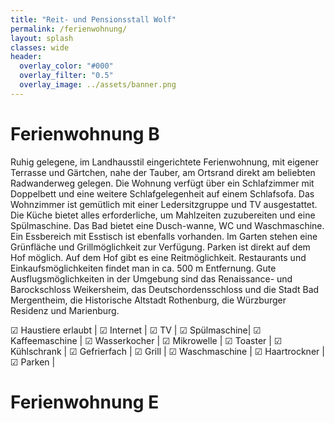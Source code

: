 ```yaml
---
title: "Reit- und Pensionsstall Wolf"
permalink: /ferienwohnung/
layout: splash
classes: wide
header:
  overlay_color: "#000"
  overlay_filter: "0.5"
  overlay_image: ../assets/banner.png
---
```


# Ferienwohnung B  
Ruhig gelegene, im Landhausstil eingerichtete Ferienwohnung, mit eigener Terrasse und Gärtchen, nahe der Tauber, am Ortsrand direkt am beliebten Radwanderweg gelegen. Die Wohnung verfügt über ein Schlafzimmer mit Doppelbett und eine weitere Schlafgelegenheit auf einem Schlafsofa. Das Wohnzimmer ist gemütlich mit einer Ledersitzgruppe und TV ausgestattet. Die Küche bietet alles erforderliche, um Mahlzeiten zuzubereiten und eine Spülmaschine. Das Bad bietet eine Dusch-wanne, WC und Waschmaschine. Ein Essbereich mit Esstisch ist ebenfalls vorhanden. Im Garten stehen eine Grünfläche und Grillmöglichkeit zur Verfügung. Parken ist direkt auf dem Hof möglich. Auf dem Hof gibt es eine Reitmöglichkeit. Restaurants und Einkaufsmöglichkeiten findet man in ca. 500 m Entfernung. Gute Ausflugsmöglichkeiten in der Umgebung sind das Renaissance- und Barockschloss Weikersheim, das Deutschordensschloss und die Stadt Bad Mergentheim, die Historische Altstadt Rothenburg, die Würzburger Residenz und Marienburg.

&#9745; Haustiere erlaubt | &#9745; Internet | &#9745; TV | &#9745; Spülmaschine| &#9745; Kaffeemaschine | &#9745; Wasserkocher | &#9745; Mikrowelle | &#9745; Toaster | &#9745; Kühlschrank | &#9745; Gefrierfach | &#9745; Grill | &#9745; Waschmaschine | &#9745; Haartrockner | &#9745; Parken |  

# Ferienwohnung E



